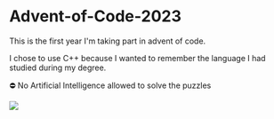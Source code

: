 # Advent-of-Code-2023
This is the first year I'm taking part in advent of code. 

I chose to use C++ because I wanted to remember the language I had studied during my degree.

⛔️ No Artificial Intelligence allowed to solve the puzzles

<p align="left">
  <a href="https://skillicons.dev">
    <img src="https://skillicons.dev/icons?i=cpp" />
  </a>
</p>
